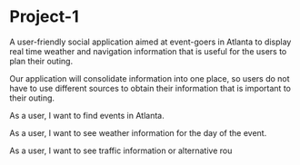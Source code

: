 # Project-1


A user-friendly social application aimed at event-goers in Atlanta to display real time weather and navigation information that is useful for the users to plan their outing.


Our application will consolidate information into one place, so users do not have to use different sources to obtain their information that is important to their outing.


As a user, I want to find events in Atlanta.

As a user, I want to see weather information for the day of the event. 

As a user, I want to see traffic information or alternative rou





